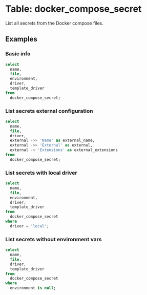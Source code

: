 # Table: docker_compose_secret

List all secrets from the Docker compose files.

## Examples

### Basic info

```sql
select
  name,
  file,
  environment,
  driver,
  template_driver
from
  docker_compose_secret;
```

### List secrets external configuration

```sql
select
  name,
  file,
  driver,
  external ->> 'Name' as external_name,
  external ->> 'External' as external,
  external -> 'Extensions' as external_extensions
from
  docker_compose_secret;
```

### List secrets with local driver

```sql
select
  name,
  file,
  environment,
  driver,
  template_driver
from
  docker_compose_secret
where
  driver = 'local';
```

### List secrets without environment vars

```sql
select
  name,
  file,
  driver,
  template_driver
from
  docker_compose_secret
where
  environment is null;
```

